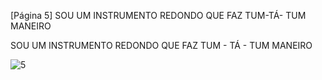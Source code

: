 [Página 5]
SOU UM INSTRUMENTO REDONDO
QUE FAZ TUM-TÁ- TUM MANEIRO

SOU UM INSTRUMENTO REDONDO
QUE FAZ TUM - TÁ - TUM MANEIRO



![5](./img/page_5-01.jpg)
